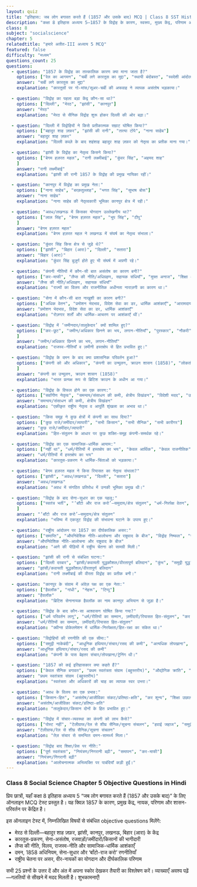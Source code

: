 ```yaml
---
layout: quiz
title: "इतिहास: जब लोग बगावत करते हैं (1857 और उसके बाद) MCQ | Class 8 SST History Ch 5"
description: "कक्षा 8 इतिहास अध्याय 5—1857 के विद्रोह के कारण, स्वरूप, मुख्य केंद्र, परिणाम और शासन-परिवर्तन—पर 25 MCQ।"
class: 8
subject: "socialscience"
chapter: 5
relatedtitle: "हमारे अतीत-III अध्याय 5 MCQ"
featured: false
difficulty: "मध्यम"
questions_count: 25
questions:
  - question: "1857 के विद्रोह का तात्कालिक कारण क्या माना जाता है?"
    options: ["रेल का आगमन", "चर्बी लगे कारतूस का मुद्दा", "स्थायी बंदोबस्त", "स्वदेशी आंदोलन"]
    answer: "चर्बी लगे कारतूस का मुद्दा"
    explanation: "कारतूसों पर गो-मांस/सूअर-चर्बी की अफवाह ने व्यापक असंतोष भड़काया।"

  - question: "विद्रोह का पहला बड़ा केंद्र कौन-सा था?"
    options: ["दिल्ली", "मेरठ", "झांसी", "कानपुर"]
    answer: "मेरठ"
    explanation: "मेरठ से सैनिक विद्रोह शुरू होकर दिल्ली की ओर बढ़ा।"

  - question: "दिल्ली में विद्रोहियों ने किसे प्रतीकात्मक सम्राट घोषित किया?"
    options: ["बहादुर शाह ज़फ़र", "झांसी की रानी", "तात्या टोपे", "नाना साहेब"]
    answer: "बहादुर शाह ज़फ़र"
    explanation: "दिल्ली कब्ज़े के बाद शहंशाह बहादुर शाह ज़फ़र को नेतृत्व का प्रतीक माना गया।"

  - question: "झांसी के विद्रोह का नेतृत्व किसने किया?"
    options: ["बेगम हज़रत महल", "रानी लक्ष्मीबाई", "कुंवर सिंह", "अहमद शाह"
    ]
    answer: "रानी लक्ष्मीबाई"
    explanation: "झांसी की रानी 1857 के विद्रोह की प्रमुख नायिका रहीं।"

  - question: "कानपुर में विद्रोह का प्रमुख नेता:"
    options: ["नाना साहेब", "बरक़तुल्लाह", "भगत सिंह", "सुभाष बोस"]
    answer: "नाना साहेब"
    explanation: "नाना साहेब की नेतृत्वकारी भूमिका कानपुर क्षेत्र में रही।"

  - question: "अवध/लखनऊ में किसका योगदान उल्लेखनीय था?"
    options: ["लाल सिंह", "बेगम हज़रत महल", "भूप सिंह", "टीपू"
    ]
    answer: "बेगम हज़रत महल"
    explanation: "बेगम हज़रत महल ने लखनऊ में संघर्ष का नेतृत्व संभाला।"

  - question: "कुंवर सिंह किस क्षेत्र से जुड़े थे?"
    options: ["झांसी", "बिहार (आरा)", "दिल्ली", "सतारा"]
    answer: "बिहार (आरा)"
    explanation: "कुंवर सिंह बुज़ुर्ग होते हुए भी संघर्ष में अग्रणी रहे।"

  - question: "कंपनी नीतियों में कौन-सी बात असंतोष का कारण बनी?"
    options: ["कर-माफी", "लैप्स की नीति/अधिग्रहण, सहायक संधियाँ", "मुफ्त अनाज", "शिक्षा अनिवार्य"]
    answer: "लैप्स की नीति/अधिग्रहण, सहायक संधियाँ"
    explanation: "राज्यों का विलय और राजनीतिक अधीनता नाराज़गी का कारण था।"

  - question: "सेना में कौन-सी बात नाखुशी का कारण बनी?"
    options: ["अधिक वेतन", "प्रमोशन भेदभाव, विदेश सेवा का डर, धार्मिक आशंकाएँ", "आरामदायक सेवा", "कम ड्यूटी"]
    answer: "प्रमोशन भेदभाव, विदेश सेवा का डर, धार्मिक आशंकाएँ"
    explanation: "रोज़गार शर्तों और धार्मिक-आचरण पर आशंकाएँ थीं।"

  - question: "विद्रोह में ‘जमीनदार/तालुकेदार’ क्यों शामिल हुए?"
    options: ["कर-छूट", "जमीन/अधिकार छिनने का भय, लगान-नीतियाँ", "पुरस्कार", "नौकरी"
    ]
    answer: "जमीन/अधिकार छिनने का भय, लगान-नीतियाँ"
    explanation: "राजस्व-नीतियाँ व ज़मीनी हस्तक्षेप से हित प्रभावित हुए।"

  - question: "विद्रोह के दमन के बाद क्या प्रशासनिक परिवर्तन हुआ?"
    options: ["कंपनी को और अधिकार", "कंपनी का उन्मूलन, क्राउन शासन (1858)", "लोकतंत्र", "संघीयता"
    ]
    answer: "कंपनी का उन्मूलन, क्राउन शासन (1858)"
    explanation: "भारत प्रत्यक्ष रूप से ब्रिटिश क्राउन के अधीन आ गया।"

  - question: "विद्रोह के विफल होने का एक कारण:"
    options: ["सर्वांगीण नेतृत्व", "समन्वय/संसाधन की कमी, क्षेत्रीय विखंडन", "विदेशी मदद", "उद्योग समर्थन"]
    answer: "समन्वय/संसाधन की कमी, क्षेत्रीय विखंडन"
    explanation: "एकीकृत राष्ट्रीय नेतृत्व व आपूर्ति शृंखला का अभाव था।"

  - question: "किस समूह ने कुछ क्षेत्रों में कंपनी का साथ दिया?"
    options: ["कुछ राजे/जमींदार/व्यापारी", "सभी किसान", "सभी सैनिक", "सभी कारीगर"]
    answer: "कुछ राजे/जमींदार/व्यापारी"
    explanation: "हित-संतुलन के आधार पर कुछ शक्ति-समूह कंपनी-समर्थक रहे।"

  - question: "विद्रोह का एक सामाजिक-धार्मिक आयाम:"
    options: ["नहीं था", "धर्म/रीतियों में हस्तक्षेप का भय", "केवल आर्थिक", "केवल राजनीतिक"]
    answer: "धर्म/रीतियों में हस्तक्षेप का भय"
    explanation: "कारतूस-प्रकरण ने धार्मिक-चिंताओं को भड़काया।"

  - question: "बेगम हज़रत महल ने किस रियासत का नेतृत्व संभाला?"
    options: ["झांसी", "अवध/लखनऊ", "दिल्ली", "सतारा"]
    answer: "अवध/लखनऊ"
    explanation: "अवध में संगठित प्रतिरोध में उनकी भूमिका प्रमुख थी।"

  - question: "विद्रोह के बाद सेना-सुधार का एक पहलू:"
    options: ["स्वतंत्र भर्ती", "‘बाँटो और राज करो’—समुदाय/क्षेत्र संतुलन", "धर्म-निरपेक्ष वेतन", "शून्य अनुशासन"
    ]
    answer: "‘बाँटो और राज करो’—समुदाय/क्षेत्र संतुलन"
    explanation: "भविष्य में एकजुट विद्रोह की संभावना घटाने के उपाय हुए।"

  - question: "राष्ट्रीय आंदोलन पर 1857 का दीर्घकालिक असर:"
    options: ["समाप्ति", "औपनिवेशिक नीति-आलोचना और राष्ट्रवाद के बीज", "विद्रोह निष्फल", "राजनीति शून्य"]
    answer: "औपनिवेशिक नीति-आलोचना और राष्ट्रवाद के बीज"
    explanation: "आगे की पीढ़ियों में राष्ट्रीय चेतना को सामग्री मिली।"

  - question: "झांसी की रानी से संबंधित घटना:"
    options: ["दिल्ली दरबार", "झांसी/कवायती युद्धकौशल/वीरतापूर्ण बलिदान", "कुंभ", "समुद्री युद्ध"]
    answer: "झांसी/कवायती युद्धकौशल/वीरतापूर्ण बलिदान"
    explanation: "रानी लक्ष्मीबाई की वीरता विद्रोह का प्रतीक बनी।"

  - question: "कानपुर के संग्राम में अंग्रेज़ पक्ष का एक नेता:"
    options: ["हैवलॉक", "गांधी", "नेहरू", "टिप्पू"]
    answer: "हैवलॉक"
    explanation: "ब्रिटिश सेनानायक हैवलॉक का नाम कानपुर अभियान से जुड़ा है।"

  - question: "विद्रोह के बाद कौन-सा आश्वासन घोषित किया गया?"
    options: ["धर्म परिवर्तन लागू", "धर्म/रीतियों का सम्मान, ज़मींदारी/रियासत हित-संतुलन", "कर दोगुना", "सेना समाप्त"]
    answer: "धर्म/रीतियों का सम्मान, ज़मींदारी/रियासत हित-संतुलन"
    explanation: "क्वीन्स प्रोकेलमेशन में धार्मिक-निरपेक्षता/हित-रक्षा का संकेत था।"

  - question: "विद्रोहियों की रणनीति की एक सीमा:"
    options: ["समुद्री नाकेबंदी", "आधुनिक हथियार/संचार/रसद की कमी", "अत्यधिक तोपखाना", "वायुसेना"]
    answer: "आधुनिक हथियार/संचार/रसद की कमी"
    explanation: "कंपनी के पास बेहतर संचार/तोपखाना/ट्रेनिंग थी।"

  - question: "1857 को कई इतिहासकार क्या कहते हैं?"
    options: ["केवल सैनिक बगावत", "प्रथम स्वतंत्रता संग्राम (बहुस्‍तरीय)", "औद्योगिक क्रांति", "सुधार आंदोलन"]
    answer: "प्रथम स्वतंत्रता संग्राम (बहुस्‍तरीय)"
    explanation: "स्वतंत्रता और अधिकारों की चाह का व्यापक स्वर उभरा।"

  - question: "अवध के विलय का एक प्रभाव:"
    options: ["किसान-हित", "असंतोष/आजीविका संकट/प्रतिष्ठा-क्षति", "कर शून्य", "शिक्षा उछाल"]
    answer: "असंतोष/आजीविका संकट/प्रतिष्ठा-क्षति"
    explanation: "तालुकेदार/किसान दोनों के हित प्रभावित हुए।"

  - question: "विद्रोह में संचार-व्यवस्था का कंपनी को लाभ कैसे?"
    options: ["पोस्ट नहीं", "टेलीग्राफ/रेल से शीघ्र सैनिक/सूचना संचलन", "हवाई जहाज", "समुद्री बेड़ा"]
    answer: "टेलीग्राफ/रेल से शीघ्र सैनिक/सूचना संचलन"
    explanation: "तेज़ संचार से समन्वित दमन-सामर्थ्य मिला।"

  - question: "विद्रोह बाद शिक्षा/प्रेस पर नीति:"
    options: ["पूर्ण स्वतंत्रता", "नियंत्रण/निगरानी बढ़ी", "समापन", "कर-माफी"]
    answer: "नियंत्रण/निगरानी बढ़ी"
    explanation: "आलोचनात्मक अभिव्यक्ति पर पाबंदियाँ कड़ी हुईं।"
---
```


### Class 8 Social Science Chapter 5 Objective Questions in Hindi

प्रिय छात्रों, यहाँ कक्षा 8 इतिहास अध्याय 5 “जब लोग बगावत करते हैं (1857 और उसके बाद)” के लिए ऑनलाइन MCQ टेस्ट प्रस्तुत है। यह क्विज़ 1857 के कारण, प्रमुख केंद्र, नायक, परिणाम और शासन-परिवर्तन पर केंद्रित है।

इस ऑनलाइन टेस्ट में, निम्नलिखित विषयों से संबंधित objective questions मिलेंगे:
- मेरठ से दिल्ली—बहादुर शाह ज़फ़र, झांसी, कानपुर, लखनऊ, बिहार (आरा) के केंद्र
- कारतूस-प्रकरण, सेना-असंतोष, रजवाड़ों/जमींदारों/किसानों की भागीदारी
- लैप्स की नीति, विलय, राजस्व-नीति और सामाजिक-धार्मिक आशंकाएँ
- दमन, 1858 अधिनियम, सेना-सुधार और ‘बाँटो-राज करो’ रणनीतियाँ
- राष्ट्रीय चेतना पर असर, वीर-नायकों का योगदान और दीर्घकालिक परिणाम

सभी 25 प्रश्नों के उत्तर दें और अंत में अपना स्कोर देखकर तैयारी का विश्लेषण करें। व्याख्याएँ अवश्य पढ़ें—गलतियों से सीखने में मदद मिलती है। शुभकामनाएँ!
